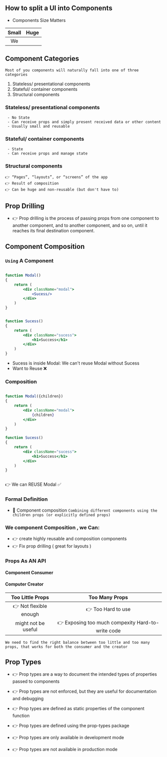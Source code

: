 ## How to split a UI into Components 

- Components Size Matters 

|Small|Huge|
|:-:|:-:|
|We




## Component Categories

`Most of you components will naturally fall into one of three categories`

1. Stateless/ presentational components
2. Stateful/ container components
3. Structural components

### Stateless/ presentational components

     - No State
     - Can receive props and simply present received data or other content 
     - Usually small and reusable


### Stateful/ container components

     - State
     - Can receive props and manage state
    
### Structural components

    👉 “Pages”, “layouts”, or “screens” of the app
    👉 Result of composition
    👉 Can be huge and non-reusable (but don't have to)

## Prop Drilling

- 👉 Prop drilling is the process of passing props from one component to another component, and to another component, and so on, until it reaches its final destination component.


## Component Composition

### `Using` A Component 

```jsx

function Modal()
{
    return (
        <div className="modal">
            <Sucess/>
        </div>
    )
}


function Sucess()
{
    return (
        <div className="sucess">
            <h1>Success</h1>
        </div>
    )
}

```

- Sucess is inside Modal:   We can't reuse Modal without Sucess
- Want to Reuse ❌

### Composition 

```jsx

function Modal({children})
{
    return (
        <div className="modal">
            {children}
        </div>
    )
}

function Sucess()
{
    return (
        <div className="sucess">
            <h1>Success</h1>
        </div>
    )
}



```
👉 We can REUSE Modal ✅


### Formal Definition 

- 🤙 Component composition `Combining different components using the children props (or explicitly defined props)`

### We component Composition , we Can: 

- 👉 create highly reusable  and composition components
- 👉 Fix prop drilling ( great for layouts )



### Props As AN API


#### Component Consumer 
#### Computer Creator



|Too Little Props | Too Many Props|
|:-:|:-:|
|👉 Not flexible enough | 👉 Too Hard to use |
|might not be useful| 👉 Exposing too much compexity Hard-to-write code|




`We need to find the right balance between too little and too many props, that works for both the consumer and the creator`


## Prop Types 

- 👉 Prop types are a way to document the intended types of properties passed to components

- 👉 Prop types are not enforced, but they are useful for documentation and debugging

- 👉 Prop types are defined as static properties of the component function

- 👉 Prop types are defined using the prop-types package

- 👉 Prop types are only available in development mode

- 👉 Prop types are not available in production mode